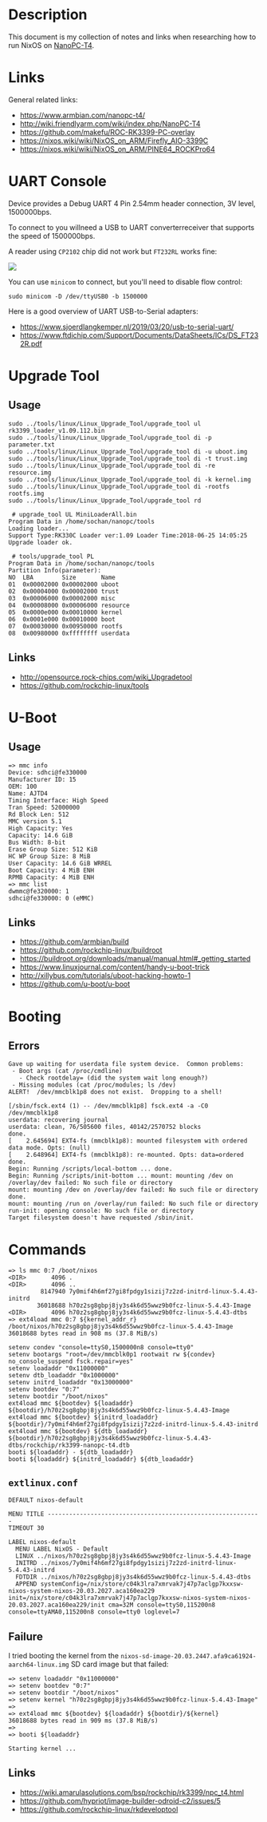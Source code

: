 # Description

This document is my collection of notes and links when researching how to run NixOS on [NanoPC-T4](http://wiki.friendlyarm.com/wiki/index.php/NanoPC-T4#System_Login).

# Links

General related links:

* https://www.armbian.com/nanopc-t4/
* http://wiki.friendlyarm.com/wiki/index.php/NanoPC-T4
* https://github.com/makefu/ROC-RK3399-PC-overlay
* https://nixos.wiki/wiki/NixOS_on_ARM/Firefly_AIO-3399C
* https://nixos.wiki/wiki/NixOS_on_ARM/PINE64_ROCKPro64

# UART Console

Device provides a Debug UART 4 Pin 2.54mm header connection, 3V level, 1500000bps.

To connect to you willneed a USB to UART converterreceiver that supports the speed of 1500000bps.

A reader using `CP2102` chip did not work but `FT232RL` works fine:

![](./images/FT232RL.jpg)

You can use `minicom` to connect, but you'll need to disable flow control:
```
sudo minicom -D /dev/ttyUSB0 -b 1500000
```
Here is a good overview of UART USB-to-Serial adapters:
* https://www.sjoerdlangkemper.nl/2019/03/20/usb-to-serial-uart/
* https://www.ftdichip.com/Support/Documents/DataSheets/ICs/DS_FT232R.pdf

# Upgrade Tool

## Usage

```
sudo ../tools/linux/Linux_Upgrade_Tool/upgrade_tool ul rk3399_loader_v1.09.112.bin
sudo ../tools/linux/Linux_Upgrade_Tool/upgrade_tool di -p parameter.txt
sudo ../tools/linux/Linux_Upgrade_Tool/upgrade_tool di -u uboot.img
sudo ../tools/linux/Linux_Upgrade_Tool/upgrade_tool di -t trust.img
sudo ../tools/linux/Linux_Upgrade_Tool/upgrade_tool di -re resource.img
sudo ../tools/linux/Linux_Upgrade_Tool/upgrade_tool di -k kernel.img
sudo ../tools/linux/Linux_Upgrade_Tool/upgrade_tool di -rootfs rootfs.img
sudo ../tools/linux/Linux_Upgrade_Tool/upgrade_tool rd
```

```
 # upgrade_tool UL MiniLoaderAll.bin
Program Data in /home/sochan/nanopc/tools
Loading loader...
Support Type:RK330C	Loader ver:1.09	Loader Time:2018-06-25 14:05:25
Upgrade loader ok.

 # tools/upgrade_tool PL 
Program Data in /home/sochan/nanopc/tools
Partition Info(parameter):
NO  LBA        Size       Name
01  0x00002000 0x00002000 uboot
02  0x00004000 0x00002000 trust
03  0x00006000 0x00002000 misc
04  0x00008000 0x00006000 resource
05  0x0000e000 0x00010000 kernel
06  0x0001e000 0x00010000 boot
07  0x00030000 0x00950000 rootfs
08  0x00980000 0xffffffff userdata
```


## Links

* http://opensource.rock-chips.com/wiki_Upgradetool
* https://github.com/rockchip-linux/tools

# U-Boot

## Usage

```
=> mmc info 
Device: sdhci@fe330000
Manufacturer ID: 15
OEM: 100
Name: AJTD4 
Timing Interface: High Speed
Tran Speed: 52000000
Rd Block Len: 512
MMC version 5.1
High Capacity: Yes
Capacity: 14.6 GiB
Bus Width: 8-bit
Erase Group Size: 512 KiB
HC WP Group Size: 8 MiB
User Capacity: 14.6 GiB WRREL
Boot Capacity: 4 MiB ENH
RPMB Capacity: 4 MiB ENH
=> mmc list
dwmmc@fe320000: 1
sdhci@fe330000: 0 (eMMC)
```

## Links

* https://github.com/armbian/build
* https://github.com/rockchip-linux/buildroot
* https://buildroot.org/downloads/manual/manual.html#_getting_started
* https://www.linuxjournal.com/content/handy-u-boot-trick
* http://xillybus.com/tutorials/uboot-hacking-howto-1
* https://github.com/u-boot/u-boot

# Booting

## Errors

```
Gave up waiting for userdata file system device.  Common problems:
 - Boot args (cat /proc/cmdline)
   - Check rootdelay= (did the system wait long enough?)
 - Missing modules (cat /proc/modules; ls /dev)
ALERT!  /dev/mmcblk1p8 does not exist.  Dropping to a shell!
```

```
[/sbin/fsck.ext4 (1) -- /dev/mmcblk1p8] fsck.ext4 -a -C0 /dev/mmcblk1p8 
userdata: recovering journal
userdata: clean, 76/505600 files, 40142/2570752 blocks
done.
[    2.645694] EXT4-fs (mmcblk1p8): mounted filesystem with ordered data mode. Opts: (null)
[    2.648964] EXT4-fs (mmcblk1p8): re-mounted. Opts: data=ordered
done.
Begin: Running /scripts/local-bottom ... done.
Begin: Running /scripts/init-bottom ... mount: mounting /dev on /overlay/dev failed: No such file or directory
mount: mounting /dev on /overlay/dev failed: No such file or directory
done.
mount: mounting /run on /overlay/run failed: No such file or directory
run-init: opening console: No such file or directory
Target filesystem doesn't have requested /sbin/init.
```

# Commands

```
=> ls mmc 0:7 /boot/nixos
<DIR>       4096 .
<DIR>       4096 ..
         8147940 7y0mif4h6mf27gi8fpdgy1sizij7z2zd-initrd-linux-5.4.43-initrd
        36018688 h70z2sg8gbpj8jy3s4k6d55wwz9b0fcz-linux-5.4.43-Image
<DIR>       4096 h70z2sg8gbpj8jy3s4k6d55wwz9b0fcz-linux-5.4.43-dtbs
=> ext4load mmc 0:7 ${kernel_addr_r} /boot/nixos/h70z2sg8gbpj8jy3s4k6d55wwz9b0fcz-linux-5.4.43-Image
36018688 bytes read in 908 ms (37.8 MiB/s)
```

```
setenv condev "console=ttyS0,1500000n8 console=tty0"
setenv bootargs "root=/dev/mmcblk0p1 rootwait rw ${condev} no_console_suspend fsck.repair=yes"
setenv loadaddr "0x11000000"
setenv dtb_loadaddr "0x1000000"
setenv initrd_loadaddr "0x13000000"
setenv bootdev "0:7"
setenv bootdir "/boot/nixos"
ext4load mmc ${bootdev} ${loadaddr} ${bootdir}/h70z2sg8gbpj8jy3s4k6d55wwz9b0fcz-linux-5.4.43-Image
ext4load mmc ${bootdev} ${initrd_loadaddr} ${bootdir}/7y0mif4h6mf27gi8fpdgy1sizij7z2zd-initrd-linux-5.4.43-initrd
ext4load mmc ${bootdev} ${dtb_loadaddr} ${bootdir}/h70z2sg8gbpj8jy3s4k6d55wwz9b0fcz-linux-5.4.43-dtbs/rockchip/rk3399-nanopc-t4.dtb
booti ${loadaddr} - ${dtb_loadaddr}
booti ${loadaddr} ${initrd_loadaddr} ${dtb_loadaddr}
```

## `extlinux.conf`

```
DEFAULT nixos-default

MENU TITLE ------------------------------------------------------------
TIMEOUT 30

LABEL nixos-default
  MENU LABEL NixOS - Default
  LINUX ../nixos/h70z2sg8gbpj8jy3s4k6d55wwz9b0fcz-linux-5.4.43-Image
  INITRD ../nixos/7y0mif4h6mf27gi8fpdgy1sizij7z2zd-initrd-linux-5.4.43-initrd
  FDTDIR ../nixos/h70z2sg8gbpj8jy3s4k6d55wwz9b0fcz-linux-5.4.43-dtbs
  APPEND systemConfig=/nix/store/c04k3lra7xmrvak7j47p7aclgp7kxxsw-nixos-system-nixos-20.03.2027.aca160ea229 init=/nix/store/c04k3lra7xmrvak7j47p7aclgp7kxxsw-nixos-system-nixos-20.03.2027.aca160ea229/init cma=32M console=ttyS0,115200n8 console=ttyAMA0,115200n8 console=tty0 loglevel=7
```

## Failure

I tried booting the kernel from the `nixos-sd-image-20.03.2447.afa9ca61924-aarch64-linux.img` SD card image but that failed:
```
=> setenv loadaddr "0x11000000"
=> setenv bootdev "0:7"
=> setenv bootdir "/boot/nixos"
=> setenv kernel "h70z2sg8gbpj8jy3s4k6d55wwz9b0fcz-linux-5.4.43-Image"
=>
=> ext4load mmc ${bootdev} ${loadaddr} ${bootdir}/${kernel}
36018688 bytes read in 909 ms (37.8 MiB/s)
=> 
=> booti ${loadaddr}

Starting kernel ...
```

## Links

* https://wiki.amarulasolutions.com/bsp/rockchip/rk3399/npc_t4.html
* https://github.com/hypriot/image-builder-odroid-c2/issues/5
* https://github.com/rockchip-linux/rkdeveloptool
